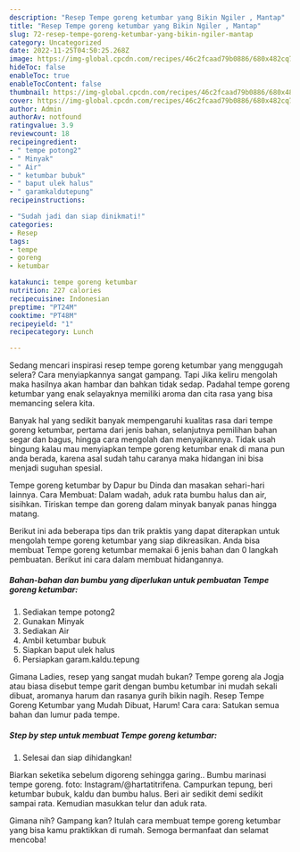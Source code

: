 ```yaml
---
description: "Resep Tempe goreng ketumbar yang Bikin Ngiler , Mantap"
title: "Resep Tempe goreng ketumbar yang Bikin Ngiler , Mantap"
slug: 72-resep-tempe-goreng-ketumbar-yang-bikin-ngiler-mantap
category: Uncategorized
date: 2022-11-25T04:50:25.268Z
image: https://img-global.cpcdn.com/recipes/46c2fcaad79b0886/680x482cq70/tempe-goreng-ketumbar-foto-resep-utama.jpg
hideToc: false
enableToc: true
enableTocContent: false
thumbnail: https://img-global.cpcdn.com/recipes/46c2fcaad79b0886/680x482cq70/tempe-goreng-ketumbar-foto-resep-utama.jpg
cover: https://img-global.cpcdn.com/recipes/46c2fcaad79b0886/680x482cq70/tempe-goreng-ketumbar-foto-resep-utama.jpg
author: Admin
authorAv: notfound
ratingvalue: 3.9
reviewcount: 18
recipeingredient:
- " tempe potong2"
- " Minyak"
- " Air"
- " ketumbar bubuk"
- " baput ulek halus"
- " garamkaldutepung"
recipeinstructions:

- "Sudah jadi dan siap dinikmati!"
categories:
- Resep
tags:
- tempe
- goreng
- ketumbar

katakunci: tempe goreng ketumbar 
nutrition: 227 calories
recipecuisine: Indonesian
preptime: "PT24M"
cooktime: "PT48M"
recipeyield: "1"
recipecategory: Lunch

---
```



Sedang mencari inspirasi resep tempe goreng ketumbar yang menggugah selera? Cara menyiapkannya sangat gampang. Tapi Jika keliru mengolah maka hasilnya akan hambar dan bahkan tidak sedap. Padahal tempe goreng ketumbar yang enak selayaknya memiliki aroma dan cita rasa yang bisa memancing selera kita.


Banyak hal yang sedikit banyak mempengaruhi kualitas rasa dari tempe goreng ketumbar, pertama dari jenis bahan, selanjutnya pemilihan bahan segar dan bagus, hingga cara mengolah dan menyajikannya. Tidak usah bingung kalau mau menyiapkan tempe goreng ketumbar enak di mana pun anda berada, karena asal sudah tahu caranya maka hidangan ini bisa menjadi suguhan spesial.

Tempe goreng ketumbar by Dapur bu Dinda dan masakan sehari-hari lainnya. Cara Membuat: Dalam wadah, aduk rata bumbu halus dan air, sisihkan. Tiriskan tempe dan goreng dalam minyak banyak panas hingga matang.


Berikut ini ada beberapa tips dan trik praktis yang dapat diterapkan untuk mengolah tempe goreng ketumbar yang siap dikreasikan. Anda bisa membuat Tempe goreng ketumbar memakai 6 jenis bahan dan 0 langkah pembuatan. Berikut ini cara dalam membuat hidangannya.

<!--inarticleads1-->

##### Bahan-bahan dan bumbu yang diperlukan untuk pembuatan Tempe goreng ketumbar:

1. Sediakan  tempe potong2
1. Gunakan  Minyak
1. Sediakan  Air
1. Ambil  ketumbar bubuk
1. Siapkan  baput ulek halus
1. Persiapkan  garam.kaldu.tepung


Gimana Ladies, resep yang sangat mudah bukan? Tempe goreng ala Jogja atau biasa disebut tempe garit dengan bumbu ketumbar ini mudah sekali dibuat, aromanya harum dan rasanya gurih bikin nagih. Resep Tempe Goreng Ketumbar yang Mudah Dibuat, Harum! Cara cara: Satukan semua bahan dan lumur pada tempe. 

<!--inarticleads2-->

##### Step by step untuk membuat Tempe goreng ketumbar:


1. Selesai dan siap dihidangkan!

Biarkan seketika sebelum digoreng sehingga garing.. Bumbu marinasi tempe goreng. foto: Instagram/@hartatitrifena. Campurkan tepung, beri ketumbar bubuk, kaldu dan bumbu halus. Beri air sedikit demi sedikit sampai rata. Kemudian masukkan telur dan aduk rata. 

Gimana nih? Gampang kan? Itulah cara membuat tempe goreng ketumbar yang bisa kamu praktikkan di rumah. Semoga bermanfaat dan selamat mencoba!
